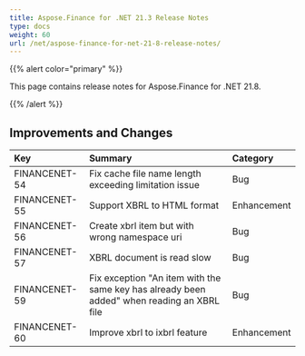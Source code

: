 ```yaml
---
title: Aspose.Finance for .NET 21.3 Release Notes
type: docs
weight: 60
url: /net/aspose-finance-for-net-21-8-release-notes/
---
```


{{% alert color="primary" %}}

This page contains release notes for Aspose.Finance for .NET 21.8.

{{% /alert %}}

## **Improvements and Changes**

|**Key**|**Summary**|**Category**|
| :- | :- | :- |
|FINANCENET-54|Fix cache file name length exceeding limitation issue|Bug|
|FINANCENET-55|Support XBRL to HTML format|Enhancement|
|FINANCENET-56|Create xbrl item but with wrong namespace uri|Bug|
|FINANCENET-57|XBRL document is read slow|Bug|
|FINANCENET-59|Fix exception "An item with the same key has already been added" when reading an XBRL file|Bug|
|FINANCENET-60|Improve xbrl to ixbrl feature|Enhancement|
